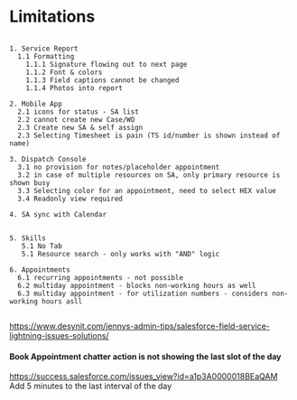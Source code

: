 # Limitations

```

1. Service Report
  1.1 Formatting
    1.1.1 Signature flowing out to next page
    1.1.2 Font & colors
    1.1.3 Field captions cannot be changed
    1.1.4 Photos into report    

2. Mobile App
  2.1 icons for status - SA list
  2.2 cannot create new Case/WO
  2.3 Create new SA & self assign
  2.3 Selecting Timesheet is pain (TS id/number is shown instead of name)

3. Dispatch Console
  3.1 no provision for notes/placeholder appointment
  3.2 in case of multiple resources on SA, only primary resource is shown busy
  3.3 Selecting color for an appointment, need to select HEX value
  3.4 Readonly view required
  
4. SA sync with Calendar
  

5. Skills
   5.1 No Tab
   5.1 Resource search - only works with "AND" logic 

6. Appointments
  6.1 recurring appointments - not possible
  6.2 multiday appointment - blocks non-working hours as well 
  6.3 multiday appointment - for utilization numbers - considers non-working hours asll   
  
```
https://www.desynit.com/jennys-admin-tips/salesforce-field-service-lightning-issues-solutions/

#### Book Appointment chatter action is not showing the last slot of the day
https://success.salesforce.com/issues_view?id=a1p3A0000018BEaQAM
Add 5 minutes to the last interval of the day


